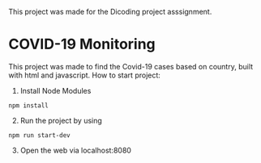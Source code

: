 This project was made for the Dicoding project asssignment.

# COVID-19 Monitoring
This project was made to find the Covid-19 cases based on country, built with html and javascript.
How to start project:

1. Install Node Modules
```
npm install
```
2. Run the project by using
```
npm run start-dev
```
3. Open the web via localhost:8080
